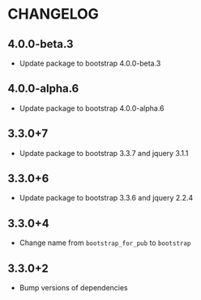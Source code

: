 # CHANGELOG

## 4.0.0-beta.3

* Update package to bootstrap 4.0.0-beta.3

## 4.0.0-alpha.6

* Update package to bootstrap 4.0.0-alpha.6 

## 3.3.0+7

* Update package to bootstrap 3.3.7 and jquery 3.1.1 


## 3.3.0+6

* Update package to bootstrap 3.3.6 and jquery 2.2.4 

## 3.3.0+4

* Change name from `bootstrap_for_pub` to `bootstrap`

## 3.3.0+2

* Bump versions of dependencies
